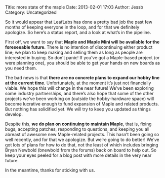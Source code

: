 Title: more state of the maple
Date: 2013-02-01 17:03
Author: Jessb
Category: Uncategorized

So it would appear that LeafLabs has done a pretty bad job the past few
months of keeping everyone in the loop, and for that we definitely
apologize. So here’s a status report, and a look at what’s in the
pipeline.

First off, we want to say that **Maple and Maple Mini will be available
for the foreseeable future**. There is no intention of discontinuing
either product line; we plan to keep making and selling them as long as
people are interested in buying. So don’t panic! If you’ve got a
Maple-based project (or were planning one), you should be able to get
your hands on new boards as you need them.

The bad news is that **there are no concrete plans to expand our hobby
line at the current time**. Unfortunately, at the moment it’s just not
financially viable. We hope this will change in the near future! We’ve
been exploring some industry partnerships, and there’s also hope that
some of the other projects we’ve been working on (outside the
hobby-hardware space) will become lucrative enough to fund expansion of
Maple and related products. But nothing has solidified yet. We will try
to keep you updated as things develop.

Despite this, **we do plan on continuing to maintain Maple**, that is,
fixing bugs, accepting patches, responding to questions, and keeping you
all abreast of awesome new Maple-related projects. This hasn’t been
going so well recently, and for that we apologize. But we’re going to do
better! We’ve got lots of plans for how to do that, not the least of
which includes bringing Bryan Newbold (bnewbold from the forums) back on
board to help out. So keep your eyes peeled for a blog post with more
details in the very near future.

In the meantime, thanks for sticking with us.
